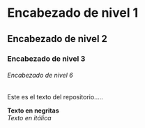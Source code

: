 # Encabezado de nivel 1

## Encabezado de nivel 2

### Encabezado de nivel 3

###### Encabezado de nivel 6


Este es el texto del repositorio.....  

**Texto en negritas**  
*Texto en itálica*  
